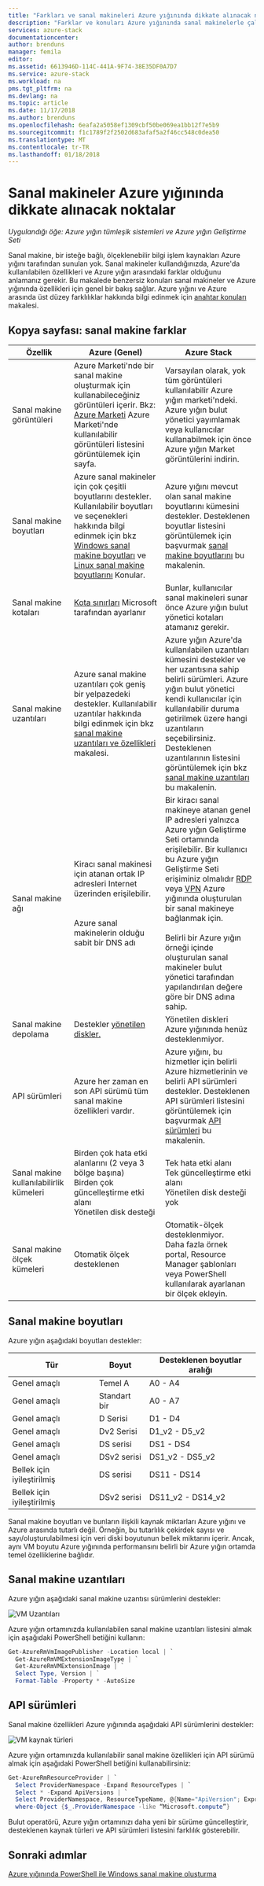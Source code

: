 ```yaml
---
title: "Farkları ve sanal makineleri Azure yığınında dikkate alınacak noktalar | Microsoft Docs"
description: "Farklar ve konuları Azure yığınında sanal makinelerle çalışırken öğrenin."
services: azure-stack
documentationcenter: 
author: brenduns
manager: femila
editor: 
ms.assetid: 6613946D-114C-441A-9F74-38E35DF0A7D7
ms.service: azure-stack
ms.workload: na
pms.tgt_pltfrm: na
ms.devlang: na
ms.topic: article
ms.date: 11/17/2018
ms.author: brenduns
ms.openlocfilehash: 6eafa2a5058ef1309cbf50be069ea1bb12f7e5b9
ms.sourcegitcommit: f1c1789f2f2502d683afaf5a2f46cc548c0dea50
ms.translationtype: MT
ms.contentlocale: tr-TR
ms.lasthandoff: 01/18/2018
---
```

# <a name="considerations-for-virtual-machines-in-azure-stack"></a>Sanal makineler Azure yığınında dikkate alınacak noktalar

*Uygulandığı öğe: Azure yığın tümleşik sistemleri ve Azure yığın Geliştirme Seti*

Sanal makine, bir isteğe bağlı, ölçeklenebilir bilgi işlem kaynakları Azure yığını tarafından sunulan yok. Sanal makineler kullandığınızda, Azure'da kullanılabilen özellikleri ve Azure yığın arasındaki farklar olduğunu anlamanız gerekir. Bu makalede benzersiz konuları sanal makineler ve Azure yığınında özellikleri için genel bir bakış sağlar. Azure yığını ve Azure arasında üst düzey farklılıklar hakkında bilgi edinmek için [anahtar konuları](azure-stack-considerations.md) makalesi.

## <a name="cheat-sheet-virtual-machine-differences"></a>Kopya sayfası: sanal makine farklar

| Özellik | Azure (Genel) | Azure Stack |
| --- | --- | --- |
| Sanal makine görüntüleri | Azure Marketi'nde bir sanal makine oluşturmak için kullanabileceğiniz görüntüleri içerir. Bkz: [Azure Marketi](https://azuremarketplace.microsoft.com/en-us/marketplace/apps/category/compute?subcategories=virtual-machine-images&page=1) Azure Marketi'nde kullanılabilir görüntüleri listesini görüntülemek için sayfa. | Varsayılan olarak, yok tüm görüntüleri kullanılabilir Azure yığın marketi'ndeki. Azure yığın bulut yönetici yayımlamak veya kullanıcılar kullanabilmek için önce Azure yığın Market görüntülerini indirin. |
| Sanal makine boyutları | Azure sanal makineler için çok çeşitli boyutlarını destekler. Kullanılabilir boyutları ve seçenekleri hakkında bilgi edinmek için bkz [Windows sanal makine boyutları](../../virtual-machines/virtual-machines-windows-sizes.md) ve [Linux sanal makine boyutlarını](../../virtual-machines/linux/sizes.md) Konular. | Azure yığını mevcut olan sanal makine boyutlarını kümesini destekler. Desteklenen boyutlar listesini görüntülemek için başvurmak [sanal makine boyutlarını](#virtual-machine-sizes) bu makalenin. |
| Sanal makine kotaları | [Kota sınırları](../../azure-subscription-service-limits.md#service-specific-limits) Microsoft tarafından ayarlanır | Bunlar, kullanıcılar sanal makineleri sunar önce Azure yığın bulut yönetici kotaları atamanız gerekir. |
| Sanal makine uzantıları |Azure sanal makine uzantıları çok geniş bir yelpazedeki destekler. Kullanılabilir uzantılar hakkında bilgi edinmek için bkz [sanal makine uzantıları ve özellikleri](../../virtual-machines/windows/extensions-features.md) makalesi.| Azure yığın Azure'da kullanılabilen uzantıları kümesini destekler ve her uzantısına sahip belirli sürümleri. Azure yığın bulut yönetici kendi kullanıcılar için kullanılabilir duruma getirilmek üzere hangi uzantıların seçebilirsiniz. Desteklenen uzantılarının listesini görüntülemek için bkz [sanal makine uzantıları](#virtual-machine-extensions) bu makalenin. |
| Sanal makine ağı | Kiracı sanal makinesi için atanan ortak IP adresleri Internet üzerinden erişilebilir.<br><br><br>Azure sanal makinelerin olduğu sabit bir DNS adı | Bir kiracı sanal makineye atanan genel IP adresleri yalnızca Azure yığın Geliştirme Seti ortamında erişilebilir. Bir kullanıcı bu Azure yığın Geliştirme Seti erişiminiz olmalıdır [RDP](azure-stack-connect-azure-stack.md#connect-to-azure-stack-with-remote-desktop) veya [VPN](azure-stack-connect-azure-stack.md#connect-to-azure-stack-with-vpn) Azure yığınında oluşturulan bir sanal makineye bağlanmak için.<br><br>Belirli bir Azure yığın örneği içinde oluşturulan sanal makineler bulut yönetici tarafından yapılandırılan değere göre bir DNS adına sahip. |
| Sanal makine depolama | Destekler [yönetilen diskler.](../../virtual-machines/windows/managed-disks-overview.md) | Yönetilen diskleri Azure yığınında henüz desteklenmiyor. |
| API sürümleri | Azure her zaman en son API sürümü tüm sanal makine özellikleri vardır. | Azure yığını, bu hizmetler için belirli Azure hizmetlerinin ve belirli API sürümleri destekler. Desteklenen API sürümleri listesini görüntülemek için başvurmak [API sürümleri](#api-versions) bu makalenin. |
|Sanal makine kullanılabilirlik kümeleri|Birden çok hata etki alanlarını (2 veya 3 bölge başına)<br>Birden çok güncelleştirme etki alanı<br>Yönetilen disk desteği|Tek hata etki alanı<br>Tek güncelleştirme etki alanı<br>Yönetilen disk desteği yok|
|Sanal makine ölçek kümeleri|Otomatik ölçek desteklenen|Otomatik-ölçek desteklenmiyor.<br>Daha fazla örnek portal, Resource Manager şablonları veya PowerShell kullanılarak ayarlanan bir ölçek ekleyin.

## <a name="virtual-machine-sizes"></a>Sanal makine boyutları

Azure yığın aşağıdaki boyutları destekler:

| Tür | Boyut | Desteklenen boyutlar aralığı |
| --- | --- | --- |
|Genel amaçlı |Temel A|A0 - A4|
|Genel amaçlı |Standart bir|A0 - A7|
|Genel amaçlı |D Serisi|D1 - D4|
|Genel amaçlı |Dv2 Serisi|D1_v2 - D5_v2|
|Genel amaçlı |DS serisi|DS1 - DS4|
|Genel amaçlı |DSv2 serisi|DS1_v2 - DS5_v2|
|Bellek için iyileştirilmiş|DS serisi|DS11 - DS14|
|Bellek için iyileştirilmiş |DSv2 serisi|DS11_v2 - DS14_v2|

Sanal makine boyutları ve bunların ilişkili kaynak miktarları Azure yığını ve Azure arasında tutarlı değil. Örneğin, bu tutarlılık çekirdek sayısı ve sayı/oluşturulabilmesi için veri diski boyutunun bellek miktarını içerir. Ancak, aynı VM boyutu Azure yığınında performansını belirli bir Azure yığın ortamda temel özelliklerine bağlıdır.

## <a name="virtual-machine-extensions"></a>Sanal makine uzantıları

 Azure yığın aşağıdaki sanal makine uzantısı sürümlerini destekler:

![VM Uzantıları](media/azure-stack-vm-considerations/vm-extensions.png)

Azure yığın ortamınızda kullanılabilen sanal makine uzantıları listesini almak için aşağıdaki PowerShell betiğini kullanın:

```powershell
Get-AzureRmVmImagePublisher -Location local | `
  Get-AzureRmVMExtensionImageType | `
  Get-AzureRmVMExtensionImage | `
  Select Type, Version | `
  Format-Table -Property * -AutoSize
```

## <a name="api-versions"></a>API sürümleri

Sanal makine özellikleri Azure yığınında aşağıdaki API sürümlerini destekler:

![VM kaynak türleri](media/azure-stack-vm-considerations/vm-resoource-types.png)

Azure yığın ortamınızda kullanılabilir sanal makine özellikleri için API sürümü almak için aşağıdaki PowerShell betiğini kullanabilirsiniz:

```powershell
Get-AzureRmResourceProvider | `
  Select ProviderNamespace -Expand ResourceTypes | `
  Select * -Expand ApiVersions | `
  Select ProviderNamespace, ResourceTypeName, @{Name="ApiVersion"; Expression={$_}} | `
  where-Object {$_.ProviderNamespace -like “Microsoft.compute”}
```
Bulut operatörü, Azure yığın ortamınızı daha yeni bir sürüme güncelleştirir, desteklenen kaynak türleri ve API sürümleri listesini farklılık gösterebilir.

## <a name="next-steps"></a>Sonraki adımlar

[Azure yığınında PowerShell ile Windows sanal makine oluşturma](azure-stack-quick-create-vm-windows-powershell.md)
